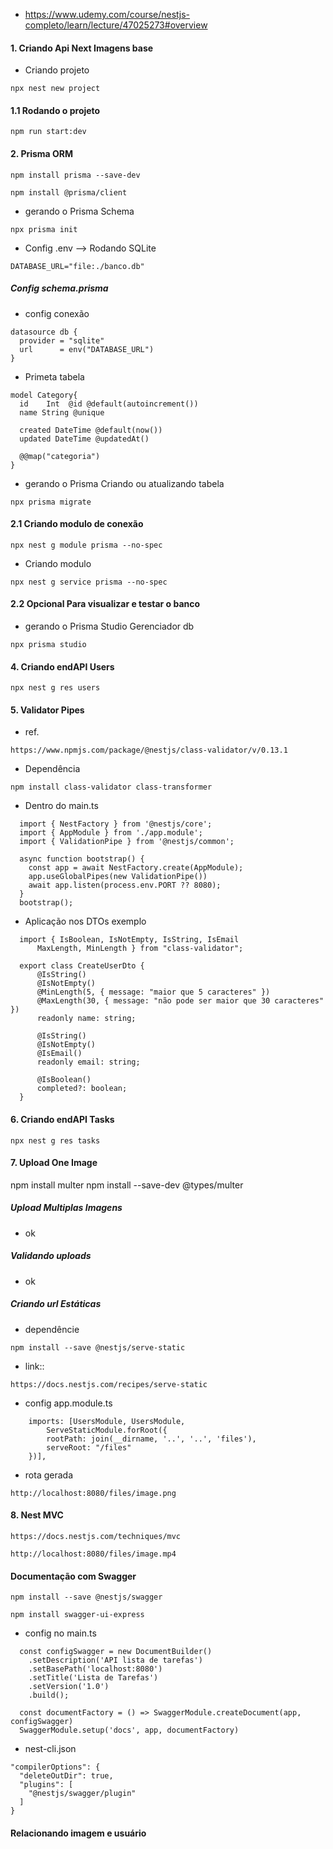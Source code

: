 * https://www.udemy.com/course/nestjs-completo/learn/lecture/47025273#overview

#### 1. Criando Api Next Imagens base

* Criando projeto
```
npx nest new project
```

#### 1.1 Rodando o projeto
```
npm run start:dev
```

#### 2. Prisma ORM
```
npm install prisma --save-dev
```

```
npm install @prisma/client
```

* gerando o Prisma Schema
```
npx prisma init
```

* Config .env --> Rodando SQLite
```
DATABASE_URL="file:./banco.db"
```

##### Config schema.prisma
* config conexão
```
datasource db {
  provider = "sqlite"
  url      = env("DATABASE_URL")
}
```

* Primeta tabela
```
model Category{
  id    Int  @id @default(autoincrement())
  name String @unique

  created DateTime @default(now())
  updated DateTime @updatedAt()

  @@map("categoria")
}
```

* gerando o Prisma Criando ou atualizando tabela
```
npx prisma migrate
```

#### 2.1 Criando modulo de conexão
```
npx nest g module prisma --no-spec
```

* Criando modulo
```
npx nest g service prisma --no-spec
```

#### 2.2 Opcional Para visualizar e testar o banco
* gerando o Prisma Studio Gerenciador db
```
npx prisma studio
```

#### 4. Criando endAPI Users
```
npx nest g res users
```

#### 5. Validator Pipes
* ref.
```
https://www.npmjs.com/package/@nestjs/class-validator/v/0.13.1
```

* Dependência
```
npm install class-validator class-transformer
```

* Dentro do main.ts
```
  import { NestFactory } from '@nestjs/core';
  import { AppModule } from './app.module';
  import { ValidationPipe } from '@nestjs/common';

  async function bootstrap() {
    const app = await NestFactory.create(AppModule);
    app.useGlobalPipes(new ValidationPipe())
    await app.listen(process.env.PORT ?? 8080);
  }
  bootstrap();
```

* Aplicação nos DTOs exemplo
```
  import { IsBoolean, IsNotEmpty, IsString, IsEmail
      MaxLength, MinLength } from "class-validator";

  export class CreateUserDto {
      @IsString()
      @IsNotEmpty()
      @MinLength(5, { message: "maior que 5 caracteres" })
      @MaxLength(30, { message: "não pode ser maior que 30 caracteres" })
      readonly name: string;
      
      @IsString()
      @IsNotEmpty()
      @IsEmail()
      readonly email: string;
      
      @IsBoolean()
      completed?: boolean;
  }
```

#### 6. Criando endAPI Tasks
```
npx nest g res tasks
```

#### 7. Upload One Image
npm install multer
npm install --save-dev @types/multer

##### Upload Multiplas Imagens
* ok

##### Validando uploads
* ok

##### Criando url Estáticas
* dependêncie
```
npm install --save @nestjs/serve-static
```

* link::
```
https://docs.nestjs.com/recipes/serve-static
```

* config app.module.ts
```
    imports: [UsersModule, UsersModule, 
        ServeStaticModule.forRoot({
        rootPath: join(__dirname, '..', '..', 'files'),
        serveRoot: "/files"
    })],
```

* rota gerada
```
http://localhost:8080/files/image.png
```

#### 8. Nest MVC
```
https://docs.nestjs.com/techniques/mvc
```

```
http://localhost:8080/files/image.mp4
```

#### Documentação com Swagger

```
npm install --save @nestjs/swagger
```

```
npm install swagger-ui-express
```

* config no main.ts
```
  const configSwagger = new DocumentBuilder()
    .setDescription('API lista de tarefas')
    .setBasePath('localhost:8080')
    .setTitle('Lista de Tarefas')
    .setVersion('1.0')
    .build();

  const documentFactory = () => SwaggerModule.createDocument(app, configSwagger)
  SwaggerModule.setup('docs', app, documentFactory)
  ```

  * nest-cli.json
  ```
  "compilerOptions": {
    "deleteOutDir": true,
    "plugins": [
      "@nestjs/swagger/plugin"
    ]
  }
  ```

#### Relacionando imagem e usuário


